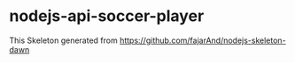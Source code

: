 # nodejs-api-soccer-player

This Skeleton generated from https://github.com/fajarAnd/nodejs-skeleton-dawn
 
